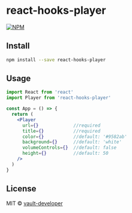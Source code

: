 # react-hooks-player

[![NPM](https://img.shields.io/npm/v/react-hooks-player.svg)](https://www.npmjs.com/package/react-hooks-player)

## Install

```bash
npm install --save react-hooks-player
```

## Usage

```jsx
import React from 'react'
import Player from 'react-hooks-player'

const App = () => {
  return (
    <Player 
      url={}             //required
      title={}           //required
      color={}           //default: '#9582ab'
      background={}      //default: 'white'
      volumeControls={}  //default: false
      height={}          //default: 50
    />
  )
}
```

## License

MIT © [vault-developer](https://github.com/vault-developer)

